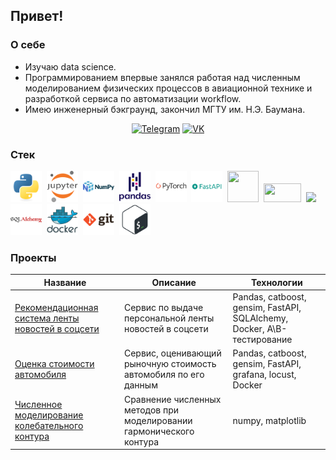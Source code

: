 ## Привет!

### О себе
- Изучаю data science.
- Программированием впервые занялся работая над численным моделированием физических процессов в авиационной технике и разработкой сервиса по автоматизации workflow.
- Имею инженерный бэкграунд, закончил МГТУ им. Н.Э. Баумана.

<div align="center">
  
  <a href="">[![Telegram](https://img.shields.io/badge/-Telegram-27A7E7?style=for-the-badge&logo=telegram)](https://t.me/Ivan_Litvinov_92)</a>
  <a href="">[![VK](https://img.shields.io/badge/VK-blue?logo=VK&logoColor=white&style=for-the-badge)](https://vk.com/ivan_litvinov)</a>

</div>

### Стек

<div>
<img src="https://raw.githubusercontent.com/devicons/devicon/1119b9f84c0290e0f0b38982099a2bd027a48bf1/icons/python/python-original.svg" width="50" height="50">&nbsp;
<img src="https://raw.githubusercontent.com/devicons/devicon/1119b9f84c0290e0f0b38982099a2bd027a48bf1/icons/jupyter/jupyter-original-wordmark.svg" width="50" height="50">&nbsp;
<img src="https://raw.githubusercontent.com/devicons/devicon/1119b9f84c0290e0f0b38982099a2bd027a48bf1/icons/numpy/numpy-original-wordmark.svg" height="50">&nbsp;
<img src="https://raw.githubusercontent.com/devicons/devicon/1119b9f84c0290e0f0b38982099a2bd027a48bf1/icons/pandas/pandas-original-wordmark.svg" height="50">&nbsp;
<img src="https://raw.githubusercontent.com/devicons/devicon/1119b9f84c0290e0f0b38982099a2bd027a48bf1/icons/pytorch/pytorch-original-wordmark.svg" height="50">&nbsp;
<img src="https://raw.githubusercontent.com/devicons/devicon/1119b9f84c0290e0f0b38982099a2bd027a48bf1/icons/fastapi/fastapi-plain-wordmark.svg" height="50">&nbsp;
<img src="https://cdn-icons-png.flaticon.com/512/5486/5486426.png" width="50" height="50">&nbsp;
<img src="https://github.com/Litvinov-Ivan/Litvinov-Ivan/assets/84906946/0bb6fe61-2828-4b26-979b-9ec3f54de370" width="60" height="30">&nbsp;
<img src="https://upload.wikimedia.org/wikipedia/commons/d/de/AirflowLogo.png" height="50">&nbsp;
<img src="https://raw.githubusercontent.com/devicons/devicon/1119b9f84c0290e0f0b38982099a2bd027a48bf1/icons/sqlalchemy/sqlalchemy-original-wordmark.svg"  height="50">&nbsp;
<img src="https://raw.githubusercontent.com/devicons/devicon/1119b9f84c0290e0f0b38982099a2bd027a48bf1/icons/docker/docker-original-wordmark.svg"  height="50">&nbsp;
<img src="https://raw.githubusercontent.com/devicons/devicon/1119b9f84c0290e0f0b38982099a2bd027a48bf1/icons/git/git-original-wordmark.svg" height="50">&nbsp;
<img src="https://raw.githubusercontent.com/devicons/devicon/1119b9f84c0290e0f0b38982099a2bd027a48bf1/icons/bash/bash-original.svg" height="50">&nbsp;
</div>

### Проекты

|Название        | Описание        | Технологии|
|----------------|-----------------|-----------|
|[Рекомендационная система ленты новостей в соцсети](https://github.com/Litvinov-Ivan/posts-feed-recsys)|Сервис по выдаче персональной ленты новостей в соцсети|Pandas, catboost, gensim, FastAPI, SQLAlchemy, Docker, A\B-тестирование |
|[Оценка стоимости автомобиля](https://github.com/Litvinov-Ivan/CarValuationService)|Сервис, оценивающий рыночную стоимость автомобиля по его данным|Pandas, catboost, gensim, FastAPI, grafana, locust, Docker|
|[Численное моделирование колебательного контура](https://github.com/Litvinov-Ivan/lc_oscillator_model)|Сравнение численных методов при моделировании гармонического контура|numpy, matplotlib|
